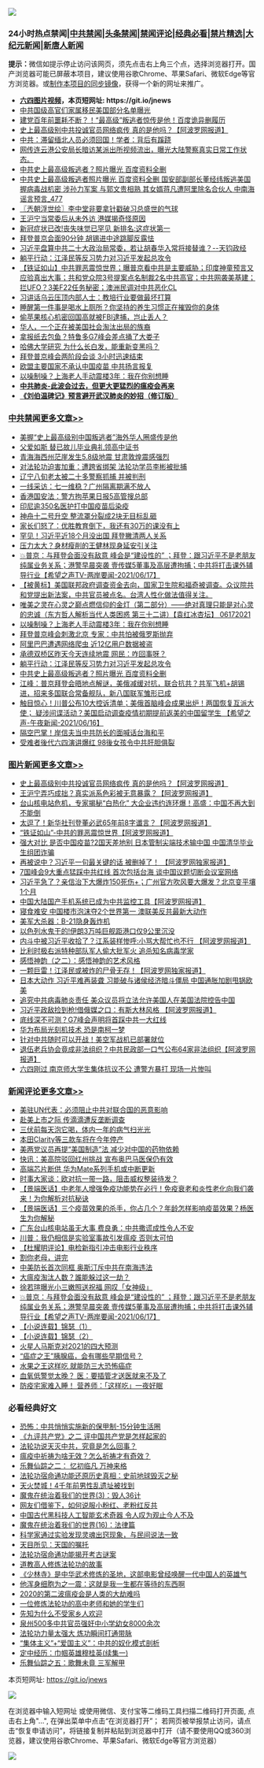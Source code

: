 ![](https://raw.githubusercontent.com/fqnews/bnews/master/64photo/fqnews-qr.jpg)

<div id="tt">
<h3>24小时热点禁闻|<a href="#%E4%B8%AD%E5%85%B1%E7%A6%81%E9%97%BB%E6%9B%B4%E5%A4%9A%E6%96%87%E7%AB%A0">中共禁闻</a>|<a href="#%E5%9B%BE%E7%89%87%E6%96%B0%E9%97%BB%E6%9B%B4%E5%A4%9A%E6%96%87%E7%AB%A0">头条禁闻</a>|<a href="#%E6%96%B0%E9%97%BB%E8%AF%84%E8%AE%BA%E6%9B%B4%E5%A4%9A%E6%96%87%E7%AB%A0">禁闻评论|<a href="#%E5%BF%85%E7%9C%8B%E7%BB%8F%E5%85%B8%E5%A5%BD%E6%96%87">经典必看|<a href="/video.md#%E7%A6%81%E7%89%87%E7%B2%BE%E9%80%89">禁片精选</a>|<a href="https://github.com/fqnews/djy/blob/master/gb/nf1351518.md#1">大纪元新闻</a>|<a href="https://github.com/fqnews/ntdtv/blob/master/gb/prog204.md#1">新唐人新闻</a></h3>
<div><b>提示：</b>微信如提示停止访问该网页，须先点击右上角三个点，选择浏览器打开。国产浏览器可能已屏蔽本项目，建议使用谷歌Chrome、苹果Safari、微软Edge等官方浏览器。或<a href="https://github.com/fqnews/bnews/blob/master/%E5%88%B6%E4%BD%9Cgit%E7%A6%81%E9%97%BB%E9%95%9C%E5%83%8F.md">制作本项目的同步镜像</a>，获得一个新的网址来推广。</div>
<ul>
<li><b><a href="http://d1.bdrive.tk/64.mp4" target="_blank">六四图片视频</a>，本页短网址: https://git.io/jnews</b></li>
<li><a href="/lifebaike/20210617/1568318.md">中共国级高官们家属移民美国部分名单曝光</a></li>
<li><a href="/comments/20210617/1568497.md">建党百年前噩耗不断？！“最高级”叛逃者惊传是他！百度诡异删履历</a></li>
<li><a href="/topimagenews/20210617/1568586.md">史上最高级别中共投诚官员网络疯传 真的是他吗？【阿波罗网报道】</a></li>
<li><a href="/cnnews/20210617/1568296.md">中共：滞留缅北人员必须回国！学者：背后有蹊跷</a></li>
<li><a href="/bannedvideo/20210617/1568352.md">网传连云港公安局长暗访某派出所视频流出，曝光大陆警察真实日常工作状态。</a></li>
<li><a href="/cbnews/20210617/1568531.md">中共史上最高级叛逃者？照片曝光 百度资料全删</a></li>
<li><a href="/comments/20210617/1568564.md">中共史上最高级叛逃者照片曝光 百度资料全删 国安部副部长董经纬叛逃美国 握病毒战机密 涉孙力军案 与郭文贵相熟 其女婿蒋凡遭阿里除名合伙人 中南海谣言预言_477</a></li>
<li><a href="/ssgc/20210617/1568278.md">〖兲朝浮世绘〗李中堂非要拿针戳破习总盛世的气球</a></li>
<li><a href="/cbnews/20210617/1568493.md">王沪宁当常委后从未外访 港媒揭奇怪原因</a></li>
<li><a href="/cnnews/20210617/1568244.md">新冠症状已改!丧失味觉已罕见 新排名:这症状第一</a></li>
<li><a href="/cbnews/20210617/1568226.md">拜登普京会面90分钟 胡锡进中途跳脚反露怯</a></li>
<li><a href="/bannedvideo/20210617/1568669.md">习近平盘算中共二十大政治局常委，若让胡春华入常将接替谁？--天钧政经</a></li>
<li><a href="/cbnews/20210617/1568536.md">躺平行动：江泽民等反习势力对习近平发起总攻令</a></li>
<li><a href="/bannedvideo/20210617/1568204.md">【铁证如山】中共罪恶震惊世界；曝普京看中共是主要威胁；印度神童预言又应验真出大事；共和党众院3号提案点名制裁2名中共高官；中共网袭美基建；拦UFO？3美F22任务秘密；澳洲民调对中共恶化CL</a></li>
<li><a href="/cnnews/20210617/1568542.md">习讲话乌云压顶内部人士：教培行业要做最坏打算</a></li>
<li><a href="/lifebaike/20210617/1568294.md">睡醒第一件事是喝水上厕所？你坚持的养生习惯正在摧毁你的身体</a></li>
<li><a href="/cnnews/20210617/1568706.md">偷苹果核心机密回国高就被FBI逮捕，岂止丢人？</a></li>
<li><a href="/comments/20210617/1568533.md">华人，一个正在被美国社会淘汰出局的族裔</a></li>
<li><a href="/cnnews/20210617/1568267.md">拿报纸去包鱼？特鲁多G7峰会差点捅了大娄子</a></li>
<li><a href="/cnnews/20210617/1568340.md">哈佛大学研究 为什么长白发，能重新变黑吗？</a></li>
<li><a href="/comments/20210617/1568172.md">拜登普京峰会两阶段会谈 3小时迅速结束</a></li>
<li><a href="/cnnews/20210617/1568272.md">欧盟主要国家不承认中国疫苗 中共扬言报复</a></li>
<li><a href="/cbnews/20210617/1568647.md">以噪制噪？上海老人手动震楼3年：我在你别想睡</a></li>
<li><b><a href="/comments/20200211/1275071.md" target="_blank">中共肺炎-此波会过去，但更大更猛烈的瘟疫会再来</a></b></li>
<li><b><a href="/comments/20200207/1272816.md" target="_blank">《刘伯温碑记》预言避开武汉肺炎的妙招（修订版）</a></b></li>
</ul>
</div>

<div class="catlist">
<h3><a href="/cbnews/" target="_blank">中共禁闻</a><span><a href="/cbnews/" target="_blank" rel="nofollow">更多文章>></a></span></h3>
<ul>
<li><a href="/cbnews/20210617/1568911.md" target="_blank">美握“史上最高级别中国叛逃者”海外华人圈盛传是他</a></li>
<li><a href="/cbnews/20210617/1568892.md" target="_blank">父爱如斯 替已故儿毕业典礼领高中证书</a></li>
<li><a href="/cbnews/20210617/1568867.md" target="_blank">青海海西州茫崖发生5.8级地震 甘肃敦煌震感强烈</a></li>
<li><a href="/cbnews/20210617/1568866.md" target="_blank">对法轮功迫害加重：遭跨省绑架 法轮功学员李彬被批捕</a></li>
<li><a href="/cbnews/20210617/1568865.md" target="_blank">辽宁八旬老太被二十多警察抓捕 并被判刑</a></li>
<li><a href="/cbnews/20210617/1568848.md" target="_blank">一线采访：七一维稳？广州隔离期满不放人</a></li>
<li><a href="/cbnews/20210617/1568830.md" target="_blank">香港国安法：警方拘苹果日报5高管搜总部</a></li>
<li><a href="/cbnews/20210617/1568804.md" target="_blank">印尼逾350名医护打中国疫苗后染疫</a></li>
<li><a href="/cbnews/20210617/1568807.md" target="_blank">神舟十二号升空 整流罩分裂成2块无目标乱砸</a></li>
<li><a href="/cbnews/20210617/1568806.md" target="_blank">家长们怒了：优胜教育倒下，我还有30万的课没有上</a></li>
<li><a href="/cbnews/20210617/1568782.md" target="_blank">罕见！习近平近18个月没出国 拜登撇清两人关系</a></li>
<li><a href="/cbnews/20210617/1568781.md" target="_blank">压力太大？身材瘦削的王健林现身延安引关注</a></li>
<li><a href="/comments/20210617/1568780.md" target="_blank">💥普京：与拜登会面没有敌意 峰会是“建设性的” ；拜登：跟习近平不是老朋友 纯属业务关系；港警早晨突袭 壹传媒5董事及高层遭拘捕；中共将打击课外辅导行业【希望之声TV-两岸要闻-2021/06/17】</a></li>
<li><a href="/comments/20210617/1568724.md" target="_blank">【被黄标】美国联邦政府调查资金去向，国家卫生院和福奇被调查。众议院共和党提出新法案，中共官员被点名。台湾人性化做法值得关注。</a></li>
<li><a href="/comments/20210617/1568712.md" target="_blank">唯美之灵在心灵之巅点燃信仰的金灯（第二部分）——绝对真理只能是对心灵的忠诚（东方哲人解析当代人类困惑  第三十二讲）【袁红冰杏坛】 06172021</a></li>
<li><a href="/cbnews/20210617/1568647.md" target="_blank">以噪制噪？上海老人手动震楼3年：我在你别想睡</a></li>
<li><a href="/cbnews/20210617/1568600.md" target="_blank">拜登普京峰会刺激北京 专家：中共怕被俄罗斯抛弃</a></li>
<li><a href="/cbnews/20210617/1568599.md" target="_blank">阿里巴巴遭遇网络爬虫 近12亿用户数据被盗</a></li>
<li><a href="/cbnews/20210617/1568541.md" target="_blank">承德双桥区昨天今天连续地震 网民：咋回事呀？</a></li>
<li><a href="/cbnews/20210617/1568536.md" target="_blank">躺平行动：江泽民等反习势力对习近平发起总攻令</a></li>
<li><a href="/cbnews/20210617/1568531.md" target="_blank">中共史上最高级叛逃者？照片曝光 百度资料全删</a></li>
<li><a href="/cbnews/20210617/1568529.md" target="_blank">江峰：普京拜登会晤地点解谜，美俄减缓对抗，联合抗共？共军飞机+胡锡进，招来多国联合常备舰队，新八国联军雏形已成</a></li>
<li><a href="/comments/20210617/1568520.md" target="_blank">触目惊心！川普公布10大控诉清单；美俄首脑峰会成果出炉！两国恢复互派大使； 疑涉间谍活动？美国启动调查疫情初期提前返美的中国留学生 【希望之声-午夜新闻-2021/06/16】</a></li>
<li><a href="/cbnews/20210617/1568513.md" target="_blank">隔空巴掌！岸信夫当中共防长的面喊话台海和平</a></li>
<li><a href="/cbnews/20210617/1568507.md" target="_blank">受难者後代六四演讲爆红 98後女孩令中共肝胆俱裂</a></li>

</ul>
</div>
<div class="catlist">
<h3><a href="/topimagenews/" target="_blank">图片新闻</a><span><a href="/topimagenews/" target="_blank" rel="nofollow">更多文章>></a></span></h3>
<ul>
<li><a href="/topimagenews/20210617/1568586.md" target="_blank">史上最高级别中共投诚官员网络疯传 真的是他吗？【阿波罗网报道】</a></li>
<li><a href="/topimagenews/20210617/1568585.md" target="_blank">王沪宁弄巧成拙？真实派系色彩被无意暴露？【阿波罗网报道】</a></li>
<li><a href="/topimagenews/20210616/1567991.md" target="_blank">台山核电站危机，专家揭秘“白热化” 大企业违约连环爆！高盛：中国不再大到不能倒</a></li>
<li><a href="/topimagenews/20210616/1567809.md" target="_blank">太逗了！新华社刊登董必武65年前8字谶言？【阿波罗网报道】</a></li>
<li><a href="/topimagenews/20210616/1567674.md" target="_blank">“铁证如山”-中共的罪恶震惊世界【阿波罗网报道】</a></li>
<li><a href="/topimagenews/20210615/1567286.md" target="_blank">强大对比 是否中国疫苗?2国天差地别 日本管制尖端技术输中国 中国清华毕业生组团诈骗</a></li>
<li><a href="/topimagenews/20210615/1567099.md" target="_blank">再被说中？习近平一句最关键的话 被删掉了！ 【阿波罗网独家报道】</a></li>
<li><a href="/topimagenews/20210614/1566582.md" target="_blank">7国峰会9大重点猛踩中共红线 首次包括台海 谈中国议题切断会议室网络</a></li>
<li><a href="/topimagenews/20210614/1566288.md" target="_blank">习近平急了？亲信治下大爆炸150死伤+；广州官方吹风要大爆发？北京变平壤1个月</a></li>
<li><a href="/topimagenews/20210614/1566204.md" target="_blank">中国大陆国产手机系统已成为中共监控工具【阿波罗网报道】</a></li>
<li><a href="/topimagenews/20210614/1566191.md" target="_blank">寝食难安 中国楼市泡沫夺2个世界第一 澳联美反共最新大动作</a></li>
<li><a href="/topimagenews/20210613/1565974.md" target="_blank">美军大杀器：B-21隐身轰炸机</a></li>
<li><a href="/topimagenews/20210613/1565965.md" target="_blank">以色列水鬼干的!伊朗3万吨巨舰距港口仅9公里沉没</a></li>
<li><a href="/topimagenews/20210613/1565945.md" target="_blank">内斗中被习近平收拾了？江系装样惨呼:小骂大帮忙也不行 【阿波罗网报道】</a></li>
<li><a href="/topimagenews/20210613/1565758.md" target="_blank">比利时极右派特种部队军人偷大批军火 追杀知名病毒学家</a></li>
<li><a href="/comments/20210612/1565472.md" target="_blank">感悟神韵（之二）：感悟神韵的艺术风格</a></li>
<li><a href="/topimagenews/20210612/1565301.md" target="_blank">一颗巨雷！江泽民或被炸的尸骨无存！【阿波罗网独家报道】</a></li>
<li><a href="/topimagenews/20210611/1564833.md" target="_blank">日本大动作 习近平难再装聋 习能破与诸侯经济暗斗僵局 中国通胀加剧甩锅欧美</a></li>
<li><a href="/topimagenews/20210611/1564685.md" target="_blank">追究中共病毒肺炎责任 美众议员将立法允许美国人在美国法院控告中国</a></li>
<li><a href="/topimagenews/20210611/1564647.md" target="_blank">习近平政敌捡到枪!借俄媒之口：有斯大林风格 【阿波罗网报道】</a></li>
<li><a href="/topimagenews/20210609/1563248.md" target="_blank">底线深不可测？G7峰会声明将首踩中共一大红线</a></li>
<li><a href="/topimagenews/20210609/1563122.md" target="_blank">华为布局光刻机技术 恐是南柯一梦</a></li>
<li><a href="/topimagenews/20210608/1562813.md" target="_blank">针对中共随时可以开战！美空军战机已部署就位</a></li>
<li><a href="/topimagenews/20210608/1562650.md" target="_blank">退伍老兵协会竟成非法组织？中共民政部一口气公布64家非法组织【阿波罗网报道】</a></li>
<li><a href="/topimagenews/20210608/1562320.md" target="_blank">六四刚过 南京师大学生集体抗议不公 遭警方暴打 现场一片惨叫</a></li>

</ul>
</div>
<div class="catlist">
<h3><a href="/comments/" target="_blank">新闻评论</a><span><a href="/comments/" target="_blank" rel="nofollow">更多文章>></a></span></h3>
<ul>
<li><a href="/comments/20210618/1568930.md" target="_blank">美驻UN代表：必须阻止中共对联合国的恶意影响</a></li>
<li><a href="/comments/20210618/1568929.md" target="_blank">赴美上市之际 传滴滴遭反垄断调查</a></li>
<li><a href="/comments/20210618/1568928.md" target="_blank">三伏前每天泡它喝，体内一年的病气扫光光</a></li>
<li><a href="/comments/20210618/1568920.md" target="_blank">本田Clarity等三款车将在今年停产</a></li>
<li><a href="/comments/20210617/1568908.md" target="_blank">美两党议员再提“美国制造”法 减少对中国的药物依赖</a></li>
<li><a href="/comments/20210617/1568907.md" target="_blank">快讯：美高院驳回红州挑战 宣布奥巴马医保仍有效</a></li>
<li><a href="/comments/20210617/1568906.md" target="_blank">高端芯片断供 华为Mate系列手机或中断更新</a></li>
<li><a href="/comments/20210617/1568877.md" target="_blank">时事大家谈：欧对抗一带一路，阻击威权整装待发？</a></li>
<li><a href="/comments/20210617/1568875.md" target="_blank">【景端医话】中老年人增强免疫功能势在必行！免疫衰老和炎性老化向我们袭来！为你解析对抗秘诀</a></li>
<li><a href="/comments/20210617/1568874.md" target="_blank">【景端医话】三个疫苗效果的杀手，你占几个？年龄怎样影响疫苗效果？杨医生为你解秘</a></li>
<li><a href="/comments/20210617/1568853.md" target="_blank">广东台山核电站虽无大事 费良勇：中共撒谎成性令人不安</a></li>
<li><a href="/comments/20210617/1568852.md" target="_blank">川普：我仍相信是实验室事故引发瘟疫 否则太可怕</a></li>
<li><a href="/comments/20210617/1568850.md" target="_blank">【杜耀明评论】电检新指引冲击电影行业秩序</a></li>
<li><a href="/comments/20210617/1568832.md" target="_blank">割你老母，讲完</a></li>
<li><a href="/comments/20210617/1568831.md" target="_blank">中美防长首次同框 奥斯汀斥中共在南海违法</a></li>
<li><a href="/comments/20210617/1568802.md" target="_blank">大瘟疫淘汰人数？誰能躲过这一劫？</a></li>
<li><a href="/comments/20210617/1568785.md" target="_blank">徐若瑄曝光小三嫩照送祝福 网叹「女神级」</a></li>
<li><a href="/comments/20210617/1568780.md" target="_blank">💥普京：与拜登会面没有敌意 峰会是“建设性的” ；拜登：跟习近平不是老朋友 纯属业务关系；港警早晨突袭 壹传媒5董事及高层遭拘捕；中共将打击课外辅导行业【希望之声TV-两岸要闻-2021/06/17】</a></li>
<li><a href="/comments/20210617/1568777.md" target="_blank">【小说连载】锦瑟（1）</a></li>
<li><a href="/comments/20210617/1568776.md" target="_blank">【小说连载】锦瑟（2）</a></li>
<li><a href="/comments/20210617/1568753.md" target="_blank">火星人马斯克对2021的四大预测</a></li>
<li><a href="/comments/20210617/1568752.md" target="_blank">“癌症之王”胰腺癌，会有哪些早期信号？</a></li>
<li><a href="/comments/20210617/1568732.md" target="_blank">水果之王这样吃 就能防三大恐怖癌症</a></li>
<li><a href="/comments/20210617/1568731.md" target="_blank">血氧低警觉太晚？ 医：要插管才送医就来不及了</a></li>
<li><a href="/comments/20210617/1568730.md" target="_blank">防疫宅家难入睡！ 营养师：「这样吃」一夜好眠</a></li>

</ul>
</div>

<div class="catlist">
<h3>必看经典好文</h3>
<ul>
<li><a href="/baitai/20200711/1359005.md" target="_blank">恐怖：中共悄悄实施新的保甲制-15分钟生活圈</a></li>
<li><a href="/bookonline/20131116/201055.md" target="_blank">《九评共产党》之二 评中国共产党是怎样起家的</a></li>
<li><a href="/comments/20210308/1500552.md" target="_blank">法轮功说天灭中共，究竟是怎么回事？</a></li>
<li><a href="/comments/20200502/1322275.md" target="_blank">瘟疫中祈祷为啥无效？怎么祈祷才有奇效？</a></li>
<li><a href="/tculture/20170711/790081.md" target="_blank">乐舞仙踪之二： 忆初临凡 万神来格</a></li>
<li><a href="/tculture/20121025/73069.md" target="_blank">法轮功宿命通功能还原历史真相：史前地球毁灭之秘</a></li>
<li><a href="/ccpdope/20181219/1049286.md" target="_blank">天火焚城！4千年前男性乱遗址被找到</a></li>
<li><a href="/topimagenews/20180521/945342.md" target="_blank">魔鬼在统治着我们的世界(3)：毁人36计</a></li>
<li><a href="/comments/20200712/1359630.md" target="_blank">网友们借鉴下，如何说服小粉红、老粉红反共</a></li>
<li><a href="/comments/20210223/1492497.md" target="_blank">中国古代黑科技人工智能玄术奇器 令人叹为观止今人不及</a></li>
<li><a href="/topimagenews/20180615/958090.md" target="_blank">魔鬼在统治着我们的世界(16)：法律篇</a></li>
<li><a href="/comments/20200921/1400587.md" target="_blank">科学家通过实验发现灵魂出窍现象，与民间说法一致</a></li>
<li><a href="/tculture/20180919/1000196.md" target="_blank">天目所见：天国的嘱托</a></li>
<li><a href="/tculture/20121025/73079.md" target="_blank">法轮功宿命通功能揭开考古谜案</a></li>
<li><a href="/comments/20200805/1375080.md" target="_blank">道教高人修炼法轮功的故事</a></li>
<li><a href="/comments/20201013/1412612.md" target="_blank">《少林寺》是中华武术修炼的圣地，这部电影曾经唤醒一代中国人的英雄气</a></li>
<li><a href="/topimagenews/20210219/1489990.md" target="_blank">他浑身细胞为之一震：这就是我一生都在等待的东西啊</a></li>
<li><a href="/comments/20200712/1359432.md" target="_blank">2020的第二波瘟疫会是人类的大劫难吗</a></li>
<li><a href="/cbnews/20200702/1354550.md" target="_blank">一位修炼法轮功的高中老师和她的学生们</a></li>
<li><a href="/comments/20200620/1346848.md" target="_blank">先知为什么不受家乡人欢迎</a></li>
<li><a href="/comments/20200704/783272.md" target="_blank">泉州500多中共官员强奸中小学幼女8000余次</a></li>
<li><a href="/cbnews/20200816/1381005.md" target="_blank">法轮功力量太强大 炼功瞬间打通带脉</a></li>
<li><a href="/comments/20201007/1409565.md" target="_blank">“集体主义”+“爱国主义”：中共的奴化模式剖析</a></li>
<li><a href="/tculture/20161028/606931.md" target="_blank">定中经历：巾帼英雄穆桂英(续集一)</a></li>
<li><a href="/tculture/20170715/791820.md" target="_blank">乐舞仙踪之五：歌舞未竟 三军解甲</a></li>

</ul>
</div>

本页短网址: https://git.io/jnews

![](https://raw.githubusercontent.com/fqnews/bnews/master/64photo/fqnews-qr.jpg)

在浏览器中输入短网址 或使用微信、支付宝等二维码工具扫描二维码打开页面, 点击右上角"...", 在弹出菜单中点击“在浏览器打开”； 若网页被举报禁止访问，请点击“恢复申请访问”，将链接复制并粘贴到浏览器中打开（请不要使用QQ或360浏览器，建议使用谷歌Chrome、苹果Safari、微软Edge等官方浏览器）

![](https://raw.githubusercontent.com/fqnews/bnews/master/64photo/wx.jpg)